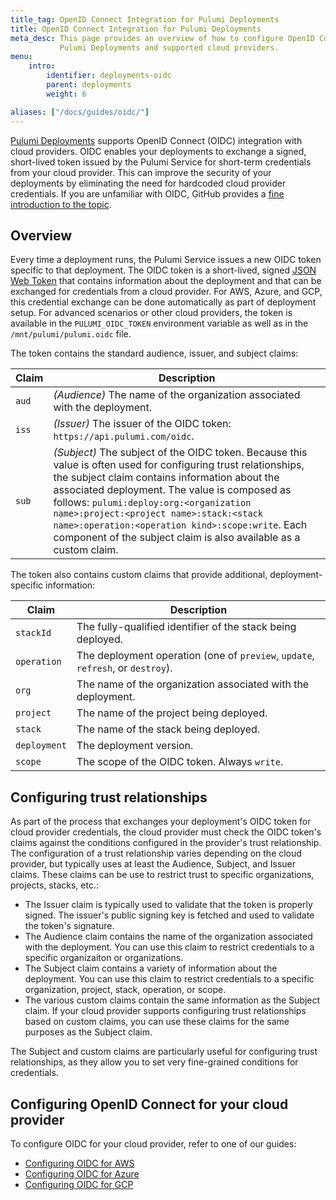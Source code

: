 ```yaml
---
title_tag: OpenID Connect Integration for Pulumi Deployments
title: OpenID Connect Integration for Pulumi Deployments
meta_desc: This page provides an overview of how to configure OpenID Connect integration between
           Pulumi Deployments and supported cloud providers.
menu:
    intro:
        identifier: deployments-oidc
        parent: deployments
        weight: 6

aliases: ["/docs/guides/oidc/"]
---
```


[Pulumi Deployments](https://www.pulumi.com/docs/reference/deployments-rest-api/) supports OpenID Connect (OIDC) integration with cloud providers. OIDC enables your deployments to exchange a signed, short-lived token issued by the Pulumi Service for short-term credentials from your cloud provider. This can improve the security of your deployments by eliminating the need for hardcoded cloud provider credentials. If you are unfamiliar with OIDC, GitHub provides a [fine introduction to the topic](https://docs.github.com/en/actions/deployment/security-hardening-your-deployments/about-security-hardening-with-openid-connect).

## Overview

Every time a deployment runs, the Pulumi Service issues a new OIDC token specific to that deployment. The OIDC token is a short-lived, signed [JSON Web Token](https://jwt.io) that contains information about the deployment and that can be exchanged for credentials from a cloud provider. For AWS, Azure, and GCP, this credential exchange can be done automatically as part of deployment setup. For advanced scenarios or other cloud providers, the token is available in the `PULUMI_OIDC_TOKEN` environment variable as well as in the `/mnt/pulumi/pulumi.oidc` file.

The token contains the standard audience, issuer, and subject claims:

| Claim | Description |
| ----- | ----------- |
| `aud` | _(Audience)_ The name of the organization associated with the deployment. |
| `iss` | _(Issuer)_ The issuer of the OIDC token: `https://api.pulumi.com/oidc`. |
| `sub` | _(Subject)_ The subject of the OIDC token. Because this value is often used for configuring trust relationships, the subject claim contains information about the associated deployment. The value is composed as follows: `pulumi:deploy:org:<organization name>:project:<project name>:stack:<stack name>:operation:<operation kind>:scope:write`. Each component of the subject claim is also available as a custom claim. |

The token also contains custom claims that provide additional, deployment-specific information:

| Claim | Description |
| ----- | ----------- |
| `stackId` | The fully-qualified identifier of the stack being deployed. |
| `operation` | The deployment operation (one of `preview`, `update`, `refresh`, or `destroy`). |
| `org` | The name of the organization associated with the deployment. |
| `project` | The name of the project being deployed. |
| `stack` | The name of the stack being deployed. |
| `deployment` | The deployment version. |
| `scope` | The scope of the OIDC token. Always `write`. |

## Configuring trust relationships

As part of the process that exchanges your deployment's OIDC token for cloud provider credentials, the cloud provider must check the OIDC token's claims against the conditions configured in the provider's trust relationship. The configuration of a trust relationship varies depending on the cloud provider, but typically uses at least the Audience, Subject, and Issuer claims. These claims can be use to restrict trust to specific organizations, projects, stacks, etc.:

- The Issuer claim is typically used to validate that the token is properly signed. The issuer's public signing key is fetched and used to validate the token's signature.
- The Audience claim contains the name of the organization associated with the deployment. You can use this claim to restrict credentials to a specific organizaiton or organizations.
- The Subject claim contains a variety of information about the deployment. You can use this claim to restrict credentials to a specific organization, project, stack, operation, or scope.
- The various custom claims contain the same information as the Subject claim. If your cloud provider supports configuring trust relationships based on custom claims, you can use these claims for the same purposes as the Subject claim.

The Subject and custom claims are particularly useful for configuring trust relationships, as they allow you to set very fine-grained conditions for credentials.

## Configuring OpenID Connect for your cloud provider

To configure OIDC for your cloud provider, refer to one of our guides:

- [Configuring OIDC for AWS](/docs/guides/oidc/aws/)
- [Configuring OIDC for Azure](/docs/guides/oidc/azure/)
- [Configuring OIDC for GCP](/docs/guides/oidc/gcp/)
